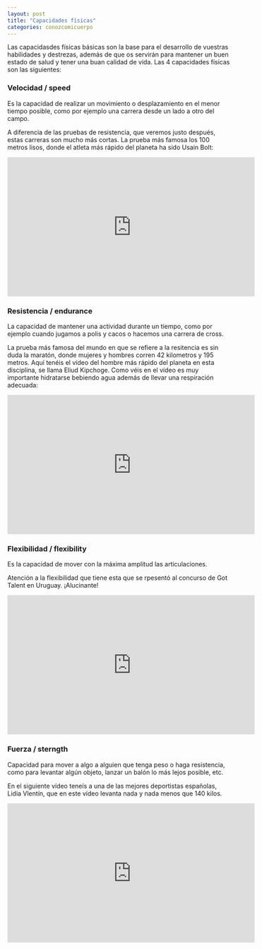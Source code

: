 ```yaml
---
layout: post
title: "Capacidades físicas"
categories: conozcomicuerpo
---
```


Las capacidasdes físicas básicas son la base para el desarrollo de vuestras habilidades y destrezas, además de que os servirán para mantener un buen estado de salud y tener una buan calidad de vida. Las 4 capacidades físicas son las siguientes:

### Velocidad / speed
Es la capacidad de realizar un movimiento o desplazamiento en el menor tiempo posible, como por ejemplo una carrera desde un lado a otro del campo. 

A diferencia de las pruebas de resistencia, que veremos justo después, estas carreras son mucho más cortas. La prueba más famosa los 100 metros lisos, donde el atleta más rápido del planeta ha sido Usain Bolt:

<iframe width="560" height="315" src="https://www.youtube.com/embed/5Dd3MpyUvOA" title="YouTube video player" frameborder="0" allow="accelerometer; autoplay; clipboard-write; encrypted-media; gyroscope; picture-in-picture" allowfullscreen></iframe>

### Resistencia / endurance
La capacidad de mantener una actividad durante un tiempo, como por ejemplo cuando jugamos a polis y cacos o hacemos una carrera de cross.

La prueba más famosa del mundo en que se refiere a la resitencia es sin duda la maratón, donde mujeres y hombres corren 42 kilometros y 195 metros. Aquí tenéis el vídeo del hombre más rápido del planeta en esta disciplina, se llama Eliud Kipchoge. Como véis en el vídeo es muy importante hidratarse bebiendo agua además de llevar una respiración adecuada:

<iframe width="560" height="315" src="https://www.youtube.com/embed/DXTSMF568zs" title="YouTube video player" frameborder="0" allow="accelerometer; autoplay; clipboard-write; encrypted-media; gyroscope; picture-in-picture" allowfullscreen></iframe>

### Flexibilidad / flexibility
Es la capacidad de mover con la máxima amplitud las articulaciones.

Atención a la flexibilidad que tiene esta que se rpesentó al concurso de Got Talent en Uruguay. ¡Alucinante!

<iframe width="560" height="315" src="https://www.youtube.com/embed/xc_eTXOvSG0" title="YouTube video player" frameborder="0" allow="accelerometer; autoplay; clipboard-write; encrypted-media; gyroscope; picture-in-picture" allowfullscreen></iframe>

### Fuerza / sterngth
Capacidad para mover a algo a alguien que tenga peso o haga resistencia, como para levantar algún objeto, lanzar un balón lo más lejos posible, etc.

En el siguiente vídeo teneís a una de las mejores deportistas españolas, Lidia Vlentín, que en este vídeo levanta nada y nada menos que 140 kilos.

<iframe width="560" height="315" src="https://www.youtube.com/embed/0oY2Wf_Ss3s" title="YouTube video player" frameborder="0" allow="accelerometer; autoplay; clipboard-write; encrypted-media; gyroscope; picture-in-picture" allowfullscreen></iframe>
